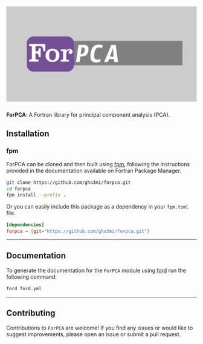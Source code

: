 ![ForPCA](media/logo.png)
============

**ForPCA**: A Fortran library for principal component analysis (PCA).


## Installation

### fpm
ForPCA can be cloned and then built using [fpm](https://github.com/fortran-lang/fpm), following the instructions provided in the documentation available on Fortran Package Manager.

```bash
git clone https://github.com/gha3mi/forpca.git
cd forpca
fpm install --prefix .
```

Or you can easily include this package as a dependency in your `fpm.toml` file.

```toml
[dependencies]
forpca = {git="https://github.com/gha3mi/forpca.git"}
```
-----

## Documentation
To generate the documentation for the `ForPCA` module using [ford](https://github.com/Fortran-FOSS-Programmers/ford) run the following command:
```bash
ford ford.yml
```
-----

## Contributing
Contributions to `ForPCA` are welcome! If you find any issues or would like to suggest improvements, please open an issue or submit a pull request.